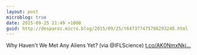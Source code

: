 ```yaml
---
layout: post
microblog: true
date: 2015-09-25 21:49 +1000
guid: http://desparoz.micro.blog/2015/09/25/t647377475786293248.html
---
```

Why Haven't We Met Any Aliens Yet? (via @IFLScience) [t.co/AK0NmxNkj...](http://t.co/AK0NmxNkj9)
